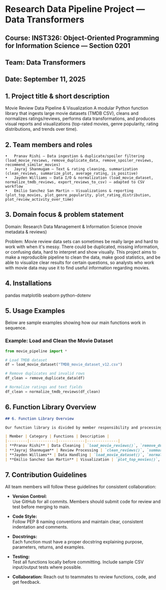 # Research Data Pipeline Project — Data Transformers

## Course: INST326: Object-Oriented Programming for Information Science — Section 0201
## Team: Data Transformers
## Date: September 11, 2025

## 1. Project title & short description
Movie Review Data Pipeline & Visualization
A modular Python function library that ingests large movie datasets (TMDB CSV), cleans and normalizes ratings/reviews, performs data transformations, and 
produces visual reports and visualizations (top-rated movies, genre popularity, rating distributions, and trends over time).

## 2. Team members and roles
	•	Pranav Rishi — Data ingestion & duplicate/spoiler filtering (load_movie_reviews, remove_duplicate_data, remove_spoiler_reviews, recommend_similar_movies)
	•	Jayraj Shanmugam — Text & rating cleaning, summarization (clean_reviews, summarize_plot, average_rating, is_positive)
	•	Jayden Williams — Data I/O & normalization (load_movie_dataset, normalize_tmdb_reviews, export_reviews_to_csv) — adapted to CSV workflow
	•	Emilio Sanchez San Martin — Visualizations & reporting (plot_top_movies, plot_genre_popularity, plot_rating_distribution, plot_review_activity_over_time)
  
## 3. Domain focus & problem statement
Domain: Research Data Management & Information Science (movie metadata & reviews)

Problem: Movie review data sets can sometimes be really large and hard to work with when it's messy. There could be duplicated, missing information, or confusing
data, hard to interpret and show visually. This project aims to make a reproducible pipeline to clean the data, make good statistics, and be able to visualize clear
results for certain questions, so analysts who work with movie data may use it to find useful information regarding movies.

## 4. Installations
pandas
matplotlib
seaborn
python-dotenv

## 5. Usage Examples
Below are sample examples showing how our main functions work in sequence.

### Example: Load and Clean the Movie Dataset
```python
from movie_pipeline import *

# Load TMDB dataset
df = load_movie_dataset("TMDB_movie_dataset_v12.csv")

# Remove duplicates and invalid rows
df_clean = remove_duplicate_data(df)

# Normalize ratings and text fields
df_clean = normalize_tmdb_reviews(df_clean)
```

## 6. Function Library Overview
```markdown
## 6. Function Library Overview

Our function library is divided by member responsibility and processing stage:

| Member | Category | Functions | Description |
|---------|------------|------------|--------------|
| **Pranav Rishi** | Data Cleaning | `load_movie_reviews()`, `remove_duplicate_data()`, `remove_spoiler_reviews()`, `recommend_similar_movies()` | Handles ingestion, duplicate/spoiler filtering, and basic recommendation logic. |
| **Jayraj Shanmugam** | Review Processing | `clean_reviews()`, `summarize_plot()`, `average_rating()`, `is_positive()` | Processes and evaluates reviews, computes averages, and detects sentiment. |
| **Jayden Williams** | Data Handling | `load_movie_dataset()`, `normalize_tmdb_reviews()`, `export_reviews_to_csv()` | Handles CSV I/O, normalization, and export for cleaned datasets. |
| **Emilio Sanchez San Martin** | Visualization | `plot_top_movies()`, `plot_genre_popularity()`, `plot_rating_distribution()`, `plot_review_activity_over_time()` | Creates visual reports showing top-rated movies, genre trends, and release patterns. |
```

## 7. Contribution Guidelines

All team members will follow these guidelines for consistent collaboration:

- **Version Control:**  
  Use GitHub for all commits. Members should submit code for review and test before merging to main.

- **Code Style:**  
  Follow PEP 8 naming conventions and maintain clear, consistent indentation and comments.

- **Docstrings:**  
  Each function must have a proper docstring explaining purpose, parameters, returns, and examples.

- **Testing:**  
  Test all functions locally before committing. Include sample CSV input/output tests where possible.

- **Collaboration:**
  Reach out to teammates to review functions, code, and get feedback.

